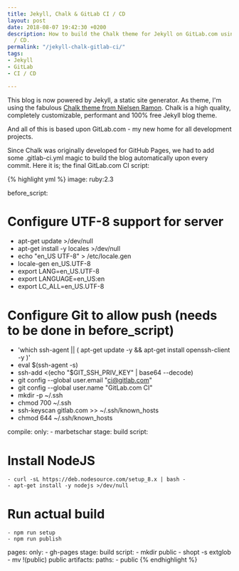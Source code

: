 ```yaml
---
title: Jekyll, Chalk & GitLab CI / CD
layout: post
date: 2018-08-07 19:42:30 +0200
description: How to build the Chalk theme for Jekyll on GitLab.com using GitLab CI
  / CD.
permalink: "/jekyll-chalk-gitlab-ci/"
tags:
- Jekyll
- GitLab
- CI / CD

---
```

This blog is now powered by Jekyll, a static site generator. As theme, I'm using the fabulous [Chalk theme from Nielsen Ramon](https://github.com/nielsenramon/chalk). Chalk is a high quality, completely customizable, performant and 100% free Jekyll blog theme.

And all of this is based upon GitLab.com - my new home for all development projects.

Since Chalk was originally developed for GitHub Pages, we had to add some .gitlab-ci.yml magic to build the blog automatically upon every commit. Here it is; the final GitLab.com CI script:

{% highlight yml %}
image: ruby:2.3

before_script:
# Configure UTF-8 support for server
  - apt-get update >/dev/null
  - apt-get install -y locales >/dev/null
  - echo "en_US UTF-8" > /etc/locale.gen
  - locale-gen en_US.UTF-8
  - export LANG=en_US.UTF-8
  - export LANGUAGE=en_US:en
  - export LC_ALL=en_US.UTF-8
# Configure Git to allow push (needs to be done in before_script)
  - 'which ssh-agent || ( apt-get update -y && apt-get install openssh-client -y )'
  - eval $(ssh-agent -s)
  - ssh-add <(echo "$GIT_SSH_PRIV_KEY" | base64 --decode)
  - git config --global user.email "ci@gitlab.com"
  - git config --global user.name "GitLab.com CI"
  - mkdir -p ~/.ssh
  - chmod 700 ~/.ssh
  - ssh-keyscan gitlab.com >> ~/.ssh/known_hosts
  - chmod 644 ~/.ssh/known_hosts

compile:
  only:
    - marbetschar
  stage: build
  script:
  # Install NodeJS
    - curl -sL https://deb.nodesource.com/setup_8.x | bash -
    - apt-get install -y nodejs >/dev/null
  # Run actual build
    - npm run setup
    - npm run publish

pages:
  only:
    - gh-pages
  stage: build
  script:
    - mkdir public
    - shopt -s extglob
    - mv !(public) public
  artifacts:
    paths:
      - public
{% endhighlight %}